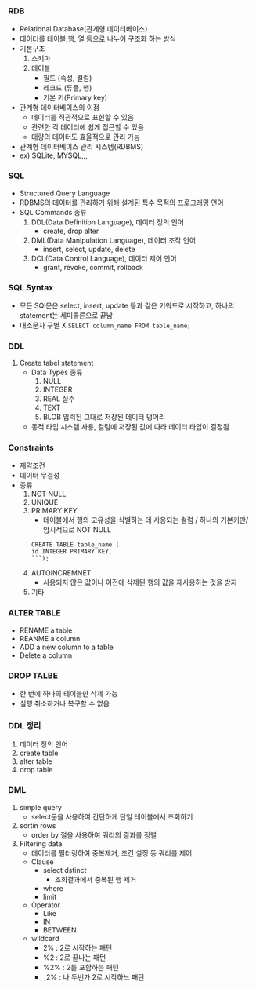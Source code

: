 ### RDB
- Relational Database(관계형 데이터베이스)
- 데이터를 테이블,행, 열 등으로 나누어 구조화 하는 방식
- 기본구조
    1. 스키마
    2. 테이블
        - 필드 (속성, 컬럼)
        - 레코드 (튜플, 행)
        - 기본 키(Primary key)
- 관계형 데이터베이스의 이점
    - 데이터를 직관적으로 표현할 수 있음
    - 관련한 각 데이터에 쉽게 접근할 수 있음
    - 대량의 데이터도 효율적으로 관리 가능
- 관계형 데이터베이스 관리 시스템(RDBMS) 
- ex) SQLite, MYSQL,,,

### SQL
- Structured Query Language
- RDBMS의 데이터를 관리하기 위해 설계된 특수 목적의 프로그래밍 언어
- SQL Commands 종류
    1. DDL(Data Definition Language), 데이터 정의 언어
        - create, drop alter
    2. DML(Data Manipulation Language), 데이터 조작 언어
        - insert, select, update, delete
    3. DCL(Data Control Language), 데이터 제어 언어
        - grant, revoke, commit, rollback

### SQL Syntax
- 모든 SQl문은 select, insert, update 등과 같은 키워드로 시작하고, 하나의 statement는 세미콜론으로 끝남
- 대소문자 구별 X
```SELECT column_name FROM table_name;```

### DDL
1. Create tabel statement
    - Data Types 종류
        1. NULL
        2. INTEGER
        3. REAL
            실수
        4. TEXT
        5. BLOB
            입력된 그대로 저장된 데이터 덩어리
    - 동적 타입 시스템 사용, 컬럼에 저장된 값에 따라 데이터 타입이 결정됨

### Constraints
- 제약조건
- 데이터 무결성
- 종류
    1. NOT NULL
    2. UNIQUE
    3. PRIMARY KEY
        - 테이블에서 행의 고유성을 식별하는 데 사용되는 컬럼 / 하나의 기본키만/ 암시적으로  NOT NULL
        ```
        CREATE TABLE table_name (
        id INTEGER PRIMARY KEY,
        ```);
    4. AUTOINCREMNET
        - 사용되지 않은 값이나 이전에 삭제된 행의 값을 재사용하는 것을 방지
    5. 기타

### ALTER TABLE
- RENAME a table
- REANME a column
- ADD a new column to a table
- Delete a column

### DROP TALBE
- 한 번에 하나의 테이블만 삭제 가능
- 실행 취소하거나 복구할 수 없음

### DDL 정리

1. 데이터 정의 언어
2. create table
3. alter table
4. drop table

### DML
1. simple query
    - select문을 사용하여 간단하게 단일 테이블에서 조회하기
2. sortin rows
    - order by 절을 사용하여 쿼리의 결과를 정렬
3. Filtering data
    - 데이터를 필터링하여 중복제거, 조건 설정 등 쿼리를 제어
    - Clause
        - select dstinct
            - 조회결과에서 중복된 행 제거
        - where
        - limit
    - Operator
        - Like
        - IN
        - BETWEEN
    - wildcard
        - 2% : 2로 시작하는 패턴
        - %2 : 2로 끝나는 패턴
        - %2% : 2를 포함하는 패턴
        - _2% : 나 두번가 2로 시작하느 패턴